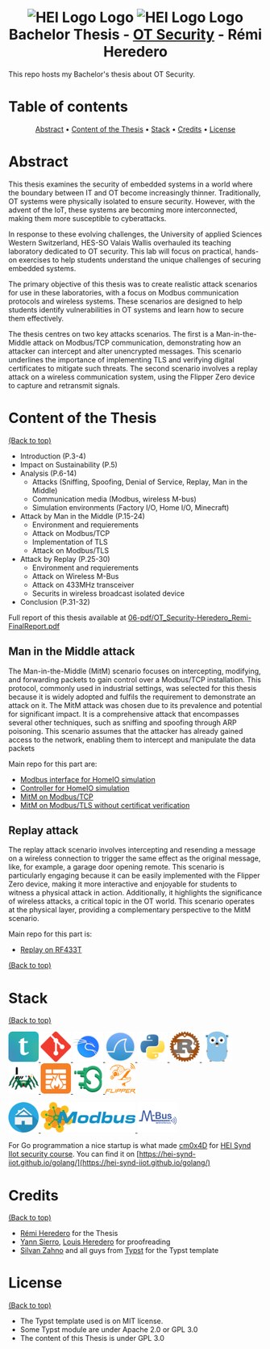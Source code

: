 <h1 align="center">
  <br>
  <img src="./04-resources/logos/hei-en.svg" alt="HEI Logo Logo" width="300" height="200">
  <img src="./04-resources/logos/synd-light.svg" alt="HEI Logo Logo" width="300" height="200">
  <br>
  Bachelor Thesis - <u>OT Security</u> - Rémi Heredero
  <br>
</h1>

This repo hosts my Bachelor's thesis about OT Security.


# Table of contents

<p align="center">
<a href="#abstract">Abstract</a> • 
<a href="#content-of-the-thesis">Content of the Thesis</a> • 
<a href="#stack">Stack</a> • 
<a href="#credits">Credits</a> • 
<a href="#license">License</a>
</p>

# Abstract
This thesis examines the security of embedded systems in a world where the boundary between IT and OT become increasingly thinner. Traditionally, OT systems were physically isolated to ensure security. However, with the advent of the IoT, these systems are becoming more interconnected, making them more susceptible to cyberattacks.

In response to these evolving challenges, the University of applied Sciences Western Switzerland, HES-SO Valais Wallis overhauled its teaching laboratory dedicated to OT security. This lab will focus on practical, hands-on exercises to help students understand the unique challenges of securing embedded systems.

The primary objective of this thesis was to create realistic attack scenarios for use in these laboratories, with a focus on Modbus communication protocols and wireless systems. These scenarios are designed to help students identify vulnerabilities in OT systems and learn how to secure them effectively.

The thesis centres on two key attacks scenarios. The first is a Man-in-the-Middle attack on Modbus/TCP communication, demonstrating how an attacker can intercept and alter unencrypted messages. This scenario underlines the importance of implementing TLS and verifying digital certificates to mitigate such threats. The second scenario involves a replay attack on a wireless communication system, using the Flipper Zero device to capture and retransmit signals.

# Content of the Thesis

[(Back to top)](#table-of-contents)

- Introduction (P.3-4)
- Impact on Sustainability (P.5)
- Analysis (P.6-14)
  - Attacks (Sniffing, Spoofing, Denial of Service, Replay, Man in the Middle)
  - Communication media (Modbus, wireless M-bus)
  - Simulation environments (Factory I/O, Home I/O, Minecraft)
- Attack by Man in the Middle (P.15-24)
  - Environment and requierements
  - Attack on Modbus/TCP
  - Implementation of TLS
  - Attack on Modbus/TLS
- Attack by Replay (P.25-30)
  - Environment and requierements
  - Attack on Wireless M-Bus
  - Attack on 433MHz transceiver
  - Securits in wireless broadcast isolated device
- Conclusion (P.31-32)

Full report of this thesis available at [06-pdf/OT_Security-Heredero_Remi-FinalReport.pdf](https://github.com/Klagarge/BachelorThesis-OTSecurity/blob/main/06-pdf/OT_Security-Heredero_Remi-FinalReport.pdf)

## Man in the Middle attack
The Man-in-the-Middle (MitM) scenario focuses on intercepting, modifying, and forwarding packets to gain control over a Modbus/TCP installation. This protocol, commonly used in industrial settings, was selected for this thesis because it is widely adopted and fulfils the requirement to demonstrate an attack on it. The MitM attack was chosen due to its prevalence and potential for significant impact. It is a comprehensive attack that encompasses several other techniques, such as sniffing and spoofing through ARP poisoning. This scenario assumes that the attacker has already gained access to the network, enabling them to intercept and manipulate the data packets

Main repo for this part are: 
- [Modbus interface for HomeIO simulation](https://github.com/hei-synd-ot-security/Modbus2HomeIO)
- [Controller for HomeIO simulation](https://github.com/Klagarge/ControllerHomeIo)
- [MitM on Modbus/TCP](https://github.com/Klagarge/MitM-TCP-HomeIO)
- [MitM on Modbus/TLS without certificat verification](https://github.com/Klagarge/MitM-TLS-HomeIO)

## Replay attack
The replay attack scenario involves intercepting and resending a message on a wireless connection to trigger the same effect as the original message, like, for example, a garage door opening remote. This scenario is particularly engaging because it can be easily implemented with the Flipper Zero device, making it more interactive and enjoyable for students to witness a physical attack in action. Additionally, it highlights the significance of wireless attacks, a critical topic in the OT world. This scenario operates at the physical layer, providing a complementary perspective to the MitM scenario.

Main repo for this part is: 
- [Replay on RF433T](https://github.com/Klagarge/Replay-RF433T)

[(Back to top)](#table-of-contents)


# Stack

[(Back to top)](#table-of-contents)
<p align="left">
<a href="https://typst.app/" target="_blank" rel="noreferrer"> <img src="04-resources/stack/typst.png" alt="typst" width="60" height="60"/> </a>
<a href="https://git-scm.com/" target="_blank" rel="noreferrer"> <img src="04-resources/stack/git-scm-icon.svg" alt="git" width="60" height="60"/> </a>
<a href="https://www.kali.org/" target="_blank" rel="noreferrer"> <img src="04-resources/stack/Kali.png" alt="kali linux" width="60" height="60"/> </a>
<a href="https://www.wireshark.org/" target="_blank" rel="noreferrer"> <img src="04-resources/stack/wireshark.png" alt="wireshark" width="60" height="60"/> </a>
<a href="https://www.python.org" target="_blank" rel="noreferrer"> <img src="04-resources/stack/python.svg" alt="python" width="60" height="60"/> </a>
<a href="https://www.rust-lang.org/fr" target="_blank" rel="noreferrer"> <img src="04-resources/stack/rust.png" alt="rust" width="60" height="60"/> </a>
<a href="https://go.dev/" target="_blank" rel="noreferrer"> <img src="04-resources/stack/golang.png" alt="go" width="60" height="60"/> </a>
<a href="https://www.ettercap-project.org/" target="_blank" rel="noreferrer"><img src="04-resources/stack/ettercap.svg" alt="ettercap" width="60" height="60"/> </a>
<a href="https://linux.die.net/man/8/iptables" target="_blank" rel="noreferrer"><img src="04-resources/stack/iptables.png" alt="iptables" width="60" height="60"/> </a>
<a href="https://scapy.net/" target="_blank" rel="noreferrer"><img src="04-resources/stack/scapy-logo.svg" alt="scapy" width="60" height="60"/> </a>
<a href="https://flipperzero.one/" target="_blank" rel="noreferrer"> <img src="04-resources/stack/flipper.svg" alt="flipper zero" width="60" height="60"/> </a>

<a href="https://realgames.co/home-io/" target="_blank" rel="noreferrer"> <img src="04-resources/stack/home-io.png" alt="home io" width="60" height="60"/> </a>
<a href="https://modbus.org/" target="_blank" rel="noreferrer"> <img src="04-resources/stack/modbus.png" alt="modbus" width="188" height="60"/> </a>
<a href="https://radiocrafts.com/technologies/wireless-m-bus-technology-overview/" target="_blank" rel="noreferrer"> <img src="04-resources/stack/wireless-m-bus.png" alt="wireless m-bus" width="80" height="60"/> </a>

</p>

For Go programmation a nice startup is what made [cm0x4D](https://github.com/cm0x4D) for [HEI Synd IIot security course](https://github.com/hei-synd-iiot/golang). You can find it on [https://hei-synd-iiot.github.io/golang/](https://hei-synd-iiot.github.io/golang/)

# Credits

[(Back to top)](#table-of-contents)

* [Rémi Heredero](https://github.com/Klagarge) for the Thesis
* [Yann Sierro](https://github.com/Fastium), [Louis Heredero](https://github.com/LordBaryhobal) for proofreading
* [Silvan Zahno](https://github.com/tschinz) and all guys from [Typst](https://github.com/typst/typst) for the Typst template

# License

[(Back to top)](#table-of-contents)

* The Typst template used is on MIT license.
* Some Typst module are under Apache 2.0 or GPL 3.0
* The content of this Thesis is under GPL 3.0